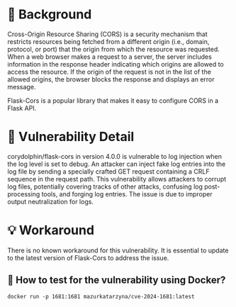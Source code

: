 # :mag_right: Background
Cross-Origin Resource Sharing (CORS) is a security mechanism that restricts resources being fetched from a different origin (i.e., domain, protocol, or port) that the origin from which the resource was requested. When a web browser makes a request to a server, the server includes information in the response header indicating which origins are allowed to access the resource. If the origin of the request is not in the list of the allowed origins, the browser blocks the response and displays an error message.

Flask-Cors is a popular library that makes it easy to configure CORS in a Flask API. 

# :bug: Vulnerability Detail
corydolphin/flask-cors in version 4.0.0 is vulnerable to log injection when the log level is set to debug. An attacker can inject fake log entries into the log file by sending a specially crafted GET request containing a CRLF sequence in the request path. This vulnerability allows attackers to corrupt log files, potentially covering tracks of other attacks, confusing log post-processing tools, and forging log entries. The issue is due to improper output neutralization for logs.

# :bulb: Workaround
There is no known workaround for this vulnerability. It is essential to update to the latest version of Flask-Cors to address the issue.


## :whale: How to test for the vulnerability using Docker?
```
docker run -p 1681:1681 mazurkatarzyna/cve-2024-1681:latest
```

